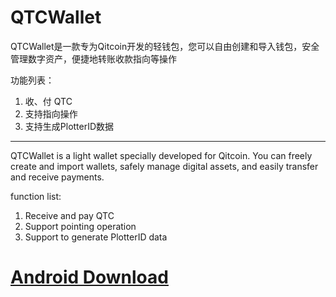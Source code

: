 # QTCWallet

QTCWallet是一款专为Qitcoin开发的轻钱包，您可以自由创建和导入钱包，安全管理数字资产，便捷地转账收款指向等操作

功能列表：
1. 收、付 QTC
2. 支持指向操作
3. 支持生成PlotterID数据


------

QTCWallet is a light wallet specially developed for Qitcoin. You can freely create and import wallets, safely manage digital assets, and easily transfer and receive payments.

function list:
1. Receive and pay QTC
2. Support pointing operation
3. Support to generate PlotterID data

# [Android Download](https://github.com/JIAMI123/Qitcoin-Wallet/releases/download/v1.0.1/qtcwallet.apk)
